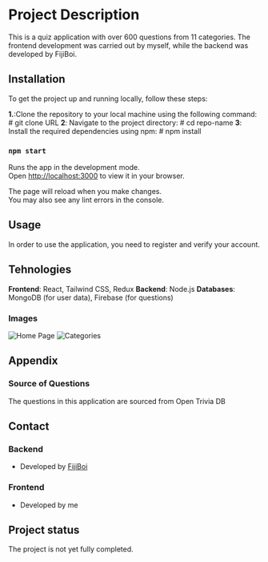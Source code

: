 # Project Description
This is a quiz application with over 600 questions from 11 categories.
The frontend development was carried out by myself, while the backend was developed by FijiBoi.

## Installation
To get the project up and running locally, follow these steps:

**1.**:Clone the repository to your local machine using the following command: # git clone URL 
**2**: Navigate to the project directory: # cd repo-name
**3**: Install the required dependencies using npm: # npm install 

### `npm start`

Runs the app in the development mode.\
Open [http://localhost:3000](http://localhost:3000) to view it in your browser.

The page will reload when you make changes.\
You may also see any lint errors in the console.

## Usage
In order to use the application, you need to register and verify your account.

## Tehnologies
**Frontend**: React, Tailwind CSS, Redux
**Backend**: Node.js
**Databases**: MongoDB (for user data), Firebase (for questions)

### Images 
![Home Page](https://prnt.sc/cfgmoxsadlOp)
![Categories](https://prnt.sc/7LPOhneX29f-)

## Appendix

### Source of Questions
The questions in this application are sourced from Open Trivia DB

## Contact

### Backend
- Developed by [FijiBoi](https://github.com/emeraldrazer)

### Frontend
- Developed by me

## Project status
The project is not yet fully completed.
